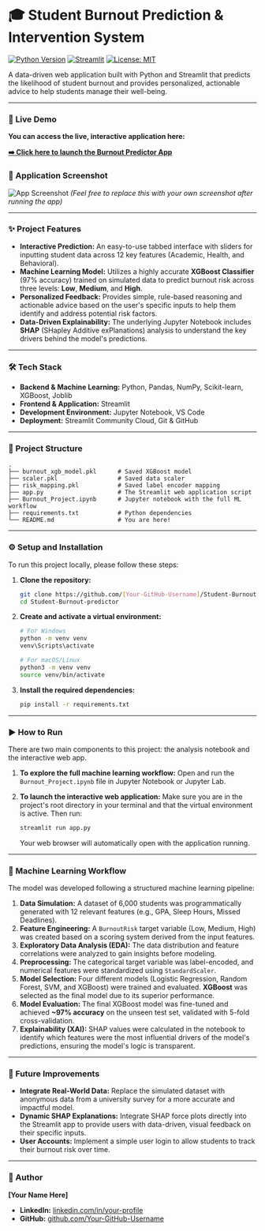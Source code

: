 # 🎓 Student Burnout Prediction & Intervention System

[![Python Version](https://img.shields.io/badge/Python-3.9%2B-blue.svg)](https://www.python.org/downloads/)
[![Streamlit](https://img.shields.io/badge/Streamlit-1.32-red.svg)](https://streamlit.io)
[![License: MIT](https://img.shields.io/badge/License-MIT-yellow.svg)](https://opensource.org/licenses/MIT)

A data-driven web application built with Python and Streamlit that predicts the likelihood of student burnout and provides personalized, actionable advice to help students manage their well-being.

---

### 🚀 Live Demo

**You can access the live, interactive application here:**

**[➡️ Click here to launch the Burnout Predictor App](https://student-burnout-predictor-aditichavan.streamlit.app/)**


### 📸 Application Screenshot

![App Screenshot](https://storage.googleapis.com/gemini-prod/images/409d9491-d852-4416-8051-4043f114620f.png)
*(Feel free to replace this with your own screenshot after running the app)*

---

### ✨ Project Features

*   **Interactive Prediction:** An easy-to-use tabbed interface with sliders for inputting student data across 12 key features (Academic, Health, and Behavioral).
*   **Machine Learning Model:** Utilizes a highly accurate **XGBoost Classifier** (97% accuracy) trained on simulated data to predict burnout risk across three levels: **Low**, **Medium**, and **High**.
*   **Personalized Feedback:** Provides simple, rule-based reasoning and actionable advice based on the user's specific inputs to help them identify and address potential risk factors.
*   **Data-Driven Explainability:** The underlying Jupyter Notebook includes **SHAP** (SHapley Additive exPlanations) analysis to understand the key drivers behind the model's predictions.

---

### 🛠️ Tech Stack

*   **Backend & Machine Learning:** Python, Pandas, NumPy, Scikit-learn, XGBoost, Joblib
*   **Frontend & Application:** Streamlit
*   **Development Environment:** Jupyter Notebook, VS Code
*   **Deployment:** Streamlit Community Cloud, Git & GitHub

---

### 📂 Project Structure

```
.
├── burnout_xgb_model.pkl      # Saved XGBoost model
├── scaler.pkl                 # Saved data scaler
├── risk_mapping.pkl           # Saved label encoder mapping
├── app.py                     # The Streamlit web application script
├── Burnout_Project.ipynb      # Jupyter notebook with the full ML workflow
├── requirements.txt           # Python dependencies
└── README.md                  # You are here!
```

---

### ⚙️ Setup and Installation

To run this project locally, please follow these steps:

1.  **Clone the repository:**
    ```bash
    git clone https://github.com/[Your-GitHub-Username]/Student-Burnout-predictor.git
    cd Student-Burnout-predictor
    ```

2.  **Create and activate a virtual environment:**
    ```bash
    # For Windows
    python -m venv venv
    venv\Scripts\activate

    # For macOS/Linux
    python3 -m venv venv
    source venv/bin/activate
    ```

3.  **Install the required dependencies:**
    ```bash
    pip install -r requirements.txt
    ```

---

### ▶️ How to Run

There are two main components to this project: the analysis notebook and the interactive web app.

1.  **To explore the full machine learning workflow:**
    Open and run the `Burnout_Project.ipynb` file in Jupyter Notebook or Jupyter Lab.

2.  **To launch the interactive web application:**
    Make sure you are in the project's root directory in your terminal and that the virtual environment is active. Then run:
    ```bash
    streamlit run app.py
    ```
    Your web browser will automatically open with the application running.

---

### 🧠 Machine Learning Workflow

The model was developed following a structured machine learning pipeline:

1.  **Data Simulation:** A dataset of 6,000 students was programmatically generated with 12 relevant features (e.g., GPA, Sleep Hours, Missed Deadlines).
2.  **Feature Engineering:** A `BurnoutRisk` target variable (Low, Medium, High) was created based on a scoring system derived from the input features.
3.  **Exploratory Data Analysis (EDA):** The data distribution and feature correlations were analyzed to gain insights before modeling.
4.  **Preprocessing:** The categorical target variable was label-encoded, and numerical features were standardized using `StandardScaler`.
5.  **Model Selection:** Four different models (Logistic Regression, Random Forest, SVM, and XGBoost) were trained and evaluated. **XGBoost** was selected as the final model due to its superior performance.
6.  **Model Evaluation:** The final XGBoost model was fine-tuned and achieved **~97% accuracy** on the unseen test set, validated with 5-fold cross-validation.
7.  **Explainability (XAI):** SHAP values were calculated in the notebook to identify which features were the most influential drivers of the model's predictions, ensuring the model's logic is transparent.

---

### 🚀 Future Improvements

*   **Integrate Real-World Data:** Replace the simulated dataset with anonymous data from a university survey for a more accurate and impactful model.
*   **Dynamic SHAP Explanations:** Integrate SHAP force plots directly into the Streamlit app to provide users with data-driven, visual feedback on their specific inputs.
*   **User Accounts:** Implement a simple user login to allow students to track their burnout risk over time.

---

### 👤 Author

**[Your Name Here]**

*   **LinkedIn:** [linkedin.com/in/your-profile](https://linkedin.com/in/your-profile)
*   **GitHub:** [github.com/Your-GitHub-Username](https://github.com/Your-GitHub-Username)
